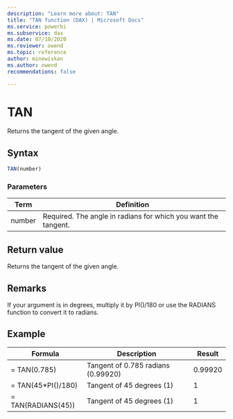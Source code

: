 ```yaml
---
description: "Learn more about: TAN"
title: "TAN function (DAX) | Microsoft Docs"
ms.service: powerbi 
ms.subservice: dax 
ms.date: 07/10/2020
ms.reviewer: owend
ms.topic: reference
author: minewiskan
ms.author: owend 
recommendations: false

---
```

# TAN

Returns the tangent of the given angle.  
  
## Syntax  
  
```js
TAN(number)  
```
  
### Parameters  
  
|Term|Definition|  
|--------|--------------|  
|number|Required. The angle in radians for which you want the tangent.|  
  
## Return value

Returns the tangent of the given angle.  
  
## Remarks

If your argument is in degrees, multiply it by PI()/180 or use the RADIANS function to convert it to radians.  
  
## Example  
  
|Formula|Description|Result|  
|-----------|---------------|----------|  
|= TAN(0.785)|Tangent of 0.785 radians (0.99920)|0.99920|  
|= TAN(45*PI()/180)|Tangent of 45 degrees (1)|1|  
|= TAN(RADIANS(45))|Tangent of 45 degrees (1)|1|  
